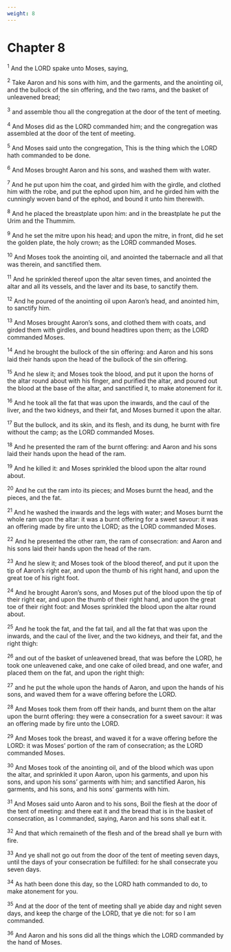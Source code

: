 ```yaml
---
weight: 8
---
```


# Chapter 8

<sup>1</sup> And the LORD spake unto Moses, saying, 

<sup>2</sup> Take Aaron and his sons with him, and the garments, and the anointing oil, and the bullock of the sin offering, and the two rams, and the basket of unleavened bread; 

<sup>3</sup> and assemble thou all the congregation at the door of the tent of meeting. 

<sup>4</sup> And Moses did as the LORD commanded him; and the congregation was assembled at the door of the tent of meeting. 

<sup>5</sup> And Moses said unto the congregation, This is the thing which the LORD hath commanded to be done. 

<sup>6</sup> And Moses brought Aaron and his sons, and washed them with water. 

<sup>7</sup> And he put upon him the coat, and girded him with the girdle, and clothed him with the robe, and put the ephod upon him, and he girded him with the cunningly woven band of the ephod, and bound it unto him therewith. 

<sup>8</sup> And he placed the breastplate upon him: and in the breastplate he put the Urim and the Thummim. 

<sup>9</sup> And he set the mitre upon his head; and upon the mitre, in front, did he set the golden plate, the holy crown; as the LORD commanded Moses. 

<sup>10</sup> And Moses took the anointing oil, and anointed the tabernacle and all that was therein, and sanctified them. 

<sup>11</sup> And he sprinkled thereof upon the altar seven times, and anointed the altar and all its vessels, and the laver and its base, to sanctify them. 

<sup>12</sup> And he poured of the anointing oil upon Aaron’s head, and anointed him, to sanctify him. 

<sup>13</sup> And Moses brought Aaron’s sons, and clothed them with coats, and girded them with girdles, and bound headtires upon them; as the LORD commanded Moses. 

<sup>14</sup> And he brought the bullock of the sin offering: and Aaron and his sons laid their hands upon the head of the bullock of the sin offering. 

<sup>15</sup> And he slew it; and Moses took the blood, and put it upon the horns of the altar round about with his finger, and purified the altar, and poured out the blood at the base of the altar, and sanctified it, to make atonement for it. 

<sup>16</sup> And he took all the fat that was upon the inwards, and the caul of the liver, and the two kidneys, and their fat, and Moses burned it upon the altar. 

<sup>17</sup> But the bullock, and its skin, and its flesh, and its dung, he burnt with fire without the camp; as the LORD commanded Moses. 

<sup>18</sup> And he presented the ram of the burnt offering: and Aaron and his sons laid their hands upon the head of the ram. 

<sup>19</sup> And he killed it: and Moses sprinkled the blood upon the altar round about. 

<sup>20</sup> And he cut the ram into its pieces; and Moses burnt the head, and the pieces, and the fat. 

<sup>21</sup> And he washed the inwards and the legs with water; and Moses burnt the whole ram upon the altar: it was a burnt offering for a sweet savour: it was an offering made by fire unto the LORD; as the LORD commanded Moses. 

<sup>22</sup> And he presented the other ram, the ram of consecration: and Aaron and his sons laid their hands upon the head of the ram. 

<sup>23</sup> And he slew it; and Moses took of the blood thereof, and put it upon the tip of Aaron’s right ear, and upon the thumb of his right hand, and upon the great toe of his right foot. 

<sup>24</sup> And he brought Aaron’s sons, and Moses put of the blood upon the tip of their right ear, and upon the thumb of their right hand, and upon the great toe of their right foot: and Moses sprinkled the blood upon the altar round about. 

<sup>25</sup> And he took the fat, and the fat tail, and all the fat that was upon the inwards, and the caul of the liver, and the two kidneys, and their fat, and the right thigh: 

<sup>26</sup> and out of the basket of unleavened bread, that was before the LORD, he took one unleavened cake, and one cake of oiled bread, and one wafer, and placed them on the fat, and upon the right thigh: 

<sup>27</sup> and he put the whole upon the hands of Aaron, and upon the hands of his sons, and waved them for a wave offering before the LORD. 

<sup>28</sup> And Moses took them from off their hands, and burnt them on the altar upon the burnt offering: they were a consecration for a sweet savour: it was an offering made by fire unto the LORD. 

<sup>29</sup> And Moses took the breast, and waved it for a wave offering before the LORD: it was Moses’ portion of the ram of consecration; as the LORD commanded Moses. 

<sup>30</sup> And Moses took of the anointing oil, and of the blood which was upon the altar, and sprinkled it upon Aaron, upon his garments, and upon his sons, and upon his sons’ garments with him; and sanctified Aaron, his garments, and his sons, and his sons’ garments with him. 

<sup>31</sup> And Moses said unto Aaron and to his sons, Boil the flesh at the door of the tent of meeting: and there eat it and the bread that is in the basket of consecration, as I commanded, saying, Aaron and his sons shall eat it. 

<sup>32</sup> And that which remaineth of the flesh and of the bread shall ye burn with fire. 

<sup>33</sup> And ye shall not go out from the door of the tent of meeting seven days, until the days of your consecration be fulfilled: for he shall consecrate you seven days. 

<sup>34</sup> As hath been done this day, so the LORD hath commanded to do, to make atonement for you. 

<sup>35</sup> And at the door of the tent of meeting shall ye abide day and night seven days, and keep the charge of the LORD, that ye die not: for so I am commanded. 

<sup>36</sup> And Aaron and his sons did all the things which the LORD commanded by the hand of Moses. 


